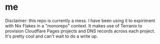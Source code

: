 # me

Disclaimer: this repo is currently a mess. I have been using it to expiriment with Nix Flakes in a "monorepo" context. It makes use of Terranix to provision Cloudflare Pages projects and DNS records across each project. It's pretty cool and can't wait to do a write up.  